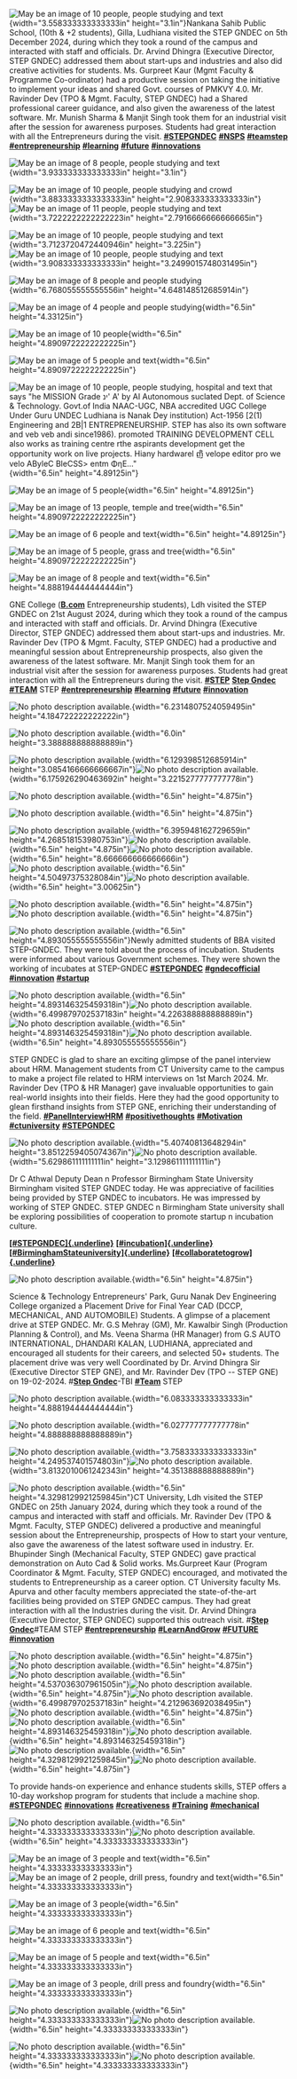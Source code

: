 ![May be an image of 10 people, people studying and
text](media/image1.jpeg){width="3.558333333333333in"
height="3.1in"}Nankana Sahib Public School, (10th & +2 students), Gilla,
Ludhiana visited the STEP GNDEC on 5th December 2024, during which they
took a round of the campus and interacted with staff and officials. Dr.
Arvind Dhingra (Executive Director, STEP GNDEC) addressed them about
start-ups and industries and also did creative activities for students.
Ms. Gurpreet Kaur (Mgmt Faculty & Programme Co-ordinator) had a
productive session on taking the initiative to implement your ideas and
shared Govt. courses of PMKVY 4.0. Mr. Ravinder Dev (TPO & Mgmt.
Faculty, STEP GNDEC) had a Shared professional career guidance, and also
given the awareness of the latest software. Mr. Munish Sharma & Manjit
Singh took them for an industrial visit after the session for awareness
purposes. Students had great interaction with all the Entrepreneurs
during the visit.
[**\#STEPGNDEC**](https://www.facebook.com/hashtag/stepgndec?__eep__=6&__cft__%5b0%5d=AZX6ygfHbtK3TuaEHV_wSP1dN7RdIVqklLrORf2qCVLogBKLT2-CQoACWjOtzY4UNS2hRhpxCZk1A6XG_rQmSGf9zP3-pCPMgU5DHZA0zqBZ4j-FqH4xQNPQji5WkFSMFg32xKHr3uQI7grLVpmmopAePszoXgFtaqEqtpQA_KiFoQ&__tn__=*NK-R)
[**\#NSPS**](https://www.facebook.com/hashtag/nsps?__eep__=6&__cft__%5b0%5d=AZX6ygfHbtK3TuaEHV_wSP1dN7RdIVqklLrORf2qCVLogBKLT2-CQoACWjOtzY4UNS2hRhpxCZk1A6XG_rQmSGf9zP3-pCPMgU5DHZA0zqBZ4j-FqH4xQNPQji5WkFSMFg32xKHr3uQI7grLVpmmopAePszoXgFtaqEqtpQA_KiFoQ&__tn__=*NK-R)
[**\#teamstep**](https://www.facebook.com/hashtag/teamstep?__eep__=6&__cft__%5b0%5d=AZX6ygfHbtK3TuaEHV_wSP1dN7RdIVqklLrORf2qCVLogBKLT2-CQoACWjOtzY4UNS2hRhpxCZk1A6XG_rQmSGf9zP3-pCPMgU5DHZA0zqBZ4j-FqH4xQNPQji5WkFSMFg32xKHr3uQI7grLVpmmopAePszoXgFtaqEqtpQA_KiFoQ&__tn__=*NK-R)
[**\#entrepreneurship**](https://www.facebook.com/hashtag/entrepreneurship?__eep__=6&__cft__%5b0%5d=AZX6ygfHbtK3TuaEHV_wSP1dN7RdIVqklLrORf2qCVLogBKLT2-CQoACWjOtzY4UNS2hRhpxCZk1A6XG_rQmSGf9zP3-pCPMgU5DHZA0zqBZ4j-FqH4xQNPQji5WkFSMFg32xKHr3uQI7grLVpmmopAePszoXgFtaqEqtpQA_KiFoQ&__tn__=*NK-R)
[**\#learning**](https://www.facebook.com/hashtag/learning?__eep__=6&__cft__%5b0%5d=AZX6ygfHbtK3TuaEHV_wSP1dN7RdIVqklLrORf2qCVLogBKLT2-CQoACWjOtzY4UNS2hRhpxCZk1A6XG_rQmSGf9zP3-pCPMgU5DHZA0zqBZ4j-FqH4xQNPQji5WkFSMFg32xKHr3uQI7grLVpmmopAePszoXgFtaqEqtpQA_KiFoQ&__tn__=*NK-R)
[**\#future**](https://www.facebook.com/hashtag/future?__eep__=6&__cft__%5b0%5d=AZX6ygfHbtK3TuaEHV_wSP1dN7RdIVqklLrORf2qCVLogBKLT2-CQoACWjOtzY4UNS2hRhpxCZk1A6XG_rQmSGf9zP3-pCPMgU5DHZA0zqBZ4j-FqH4xQNPQji5WkFSMFg32xKHr3uQI7grLVpmmopAePszoXgFtaqEqtpQA_KiFoQ&__tn__=*NK-R)
[**\#innovations**](https://www.facebook.com/hashtag/innovations?__eep__=6&__cft__%5b0%5d=AZX6ygfHbtK3TuaEHV_wSP1dN7RdIVqklLrORf2qCVLogBKLT2-CQoACWjOtzY4UNS2hRhpxCZk1A6XG_rQmSGf9zP3-pCPMgU5DHZA0zqBZ4j-FqH4xQNPQji5WkFSMFg32xKHr3uQI7grLVpmmopAePszoXgFtaqEqtpQA_KiFoQ&__tn__=*NK-R)

![May be an image of 8 people, people studying and
text](media/image2.jpeg){width="3.933333333333333in" height="3.1in"}

![May be an image of 10 people, people studying and
crowd](media/image3.jpeg){width="3.8833333333333333in"
height="2.908333333333333in"}![May be an image of 11 people, people
studying and text](media/image4.jpeg){width="3.7222222222222223in"
height="2.7916666666666665in"}

![May be an image of 10 people, people studying and
text](media/image5.jpeg){width="3.7123720472440946in"
height="3.225in"}![May be an image of 10 people, people studying and
text](media/image6.jpeg){width="3.908333333333333in"
height="3.2499015748031495in"}

![May be an image of 8 people and people
studying](media/image7.jpeg){width="6.768055555555556in"
height="4.648148512685914in"}

![May be an image of 4 people and people
studying](media/image8.jpeg){width="6.5in" height="4.33125in"}

![May be an image of 10 people](media/image9.jpeg){width="6.5in"
height="4.8909722222222225in"}

![May be an image of 5 people and
text](media/image10.jpeg){width="6.5in" height="4.8909722222222225in"}

![May be an image of ‎10 people, people studying, hospital and ‎text that
says \"‎he MISSION Grade ינ\' A\' by AI Autonomous suclated Dept. of
Science & Technology. Govt.of India NAAC-UGC, NBA accredited UGC College
Under Guru UNDEC Ludhiana is Nanak Dey institution) Act-1956 \[2(1)
Engineering and 2B\|1 ENTREPRENEURSHIP. STEP has also its own software
and veb veb andi since1986). promoted TRAINING DEVELOPMENT CELL also
works as training centre rthe aspirants development get the opportunity
work on live projects. Hiany hardwarel ញិ velope editor pro we velo
AByleC BleCSS\> entm ΦηE\...‎\"‎‎](media/image11.jpeg){width="6.5in"
height="4.89125in"}

![May be an image of 5 people](media/image12.jpeg){width="6.5in"
height="4.89125in"}

![May be an image of 13 people, temple and
tree](media/image13.jpeg){width="6.5in" height="4.8909722222222225in"}

![May be an image of 6 people and
text](media/image14.jpeg){width="6.5in" height="4.89125in"}

![May be an image of 5 people, grass and
tree](media/image15.jpeg){width="6.5in" height="4.8909722222222225in"}

![May be an image of 8 people and
text](media/image16.jpeg){width="6.5in" height="4.888194444444444in"}

GNE College
([**B.com**](http://b.com/?fbclid=IwZXh0bgNhZW0CMTAAAR0DucN-BEBwQe1vrQK_O9iaI_WUcbQsc6JQ4lyHftfAsorxAWtO_g6sROY_aem_URVcQaHX8sLKG0cyrxk_2w)
Entrepreneurship students), Ldh visited the STEP GNDEC on 21st August
2024, during which they took a round of the campus and interacted with
staff and officials. Dr. Arvind Dhingra (Executive Director, STEP GNDEC)
addressed them about start-ups and industries. Mr. Ravinder Dev (TPO &
Mgmt. Faculty, STEP GNDEC) had a productive and meaningful session about
Entrepreneurship prospects, also given the awareness of the latest
software. Mr. Manjit Singh took them for an industrial visit after the
session for awareness purposes. Students had great interaction with all
the Entrepreneurs during the visit.
[**\#STEP**](https://www.facebook.com/hashtag/step?__eep__=6&__cft__%5b0%5d=AZW2N1lTygfEt7L-yroA0GwB7L-C4ezQAa0fXMh5k9v586-OWRu33LbL_IBYAudeMCsEop-gPFZINlQxra9r2UiXCLzmiiBqU2e_6dzVL3jpaDWvScuolR8n7gB-GuiynajFxltUaFopJ1CWFGHqALp8TsGvTFzoKAJZT1PazK_LAA&__tn__=*NK-R)
[**Step
Gndec**](https://www.facebook.com/profile.php?id=100081516967348&__cft__%5b0%5d=AZW2N1lTygfEt7L-yroA0GwB7L-C4ezQAa0fXMh5k9v586-OWRu33LbL_IBYAudeMCsEop-gPFZINlQxra9r2UiXCLzmiiBqU2e_6dzVL3jpaDWvScuolR8n7gB-GuiynajFxltUaFopJ1CWFGHqALp8TsGvTFzoKAJZT1PazK_LAA&__tn__=-%5dK-R)
[**\#TEAM**](https://www.facebook.com/hashtag/team?__eep__=6&__cft__%5b0%5d=AZW2N1lTygfEt7L-yroA0GwB7L-C4ezQAa0fXMh5k9v586-OWRu33LbL_IBYAudeMCsEop-gPFZINlQxra9r2UiXCLzmiiBqU2e_6dzVL3jpaDWvScuolR8n7gB-GuiynajFxltUaFopJ1CWFGHqALp8TsGvTFzoKAJZT1PazK_LAA&__tn__=*NK-R)
STEP
[**\#entrepreneurship**](https://www.facebook.com/hashtag/entrepreneurship?__eep__=6&__cft__%5b0%5d=AZW2N1lTygfEt7L-yroA0GwB7L-C4ezQAa0fXMh5k9v586-OWRu33LbL_IBYAudeMCsEop-gPFZINlQxra9r2UiXCLzmiiBqU2e_6dzVL3jpaDWvScuolR8n7gB-GuiynajFxltUaFopJ1CWFGHqALp8TsGvTFzoKAJZT1PazK_LAA&__tn__=*NK-R)
[**\#learning**](https://www.facebook.com/hashtag/learning?__eep__=6&__cft__%5b0%5d=AZW2N1lTygfEt7L-yroA0GwB7L-C4ezQAa0fXMh5k9v586-OWRu33LbL_IBYAudeMCsEop-gPFZINlQxra9r2UiXCLzmiiBqU2e_6dzVL3jpaDWvScuolR8n7gB-GuiynajFxltUaFopJ1CWFGHqALp8TsGvTFzoKAJZT1PazK_LAA&__tn__=*NK-R)
[**\#future**](https://www.facebook.com/hashtag/future?__eep__=6&__cft__%5b0%5d=AZW2N1lTygfEt7L-yroA0GwB7L-C4ezQAa0fXMh5k9v586-OWRu33LbL_IBYAudeMCsEop-gPFZINlQxra9r2UiXCLzmiiBqU2e_6dzVL3jpaDWvScuolR8n7gB-GuiynajFxltUaFopJ1CWFGHqALp8TsGvTFzoKAJZT1PazK_LAA&__tn__=*NK-R)
[**\#innovation**](https://www.facebook.com/hashtag/innovation?__eep__=6&__cft__%5b0%5d=AZW2N1lTygfEt7L-yroA0GwB7L-C4ezQAa0fXMh5k9v586-OWRu33LbL_IBYAudeMCsEop-gPFZINlQxra9r2UiXCLzmiiBqU2e_6dzVL3jpaDWvScuolR8n7gB-GuiynajFxltUaFopJ1CWFGHqALp8TsGvTFzoKAJZT1PazK_LAA&__tn__=*NK-R)

![No photo description
available.](media/image17.jpeg){width="6.2314807524059495in"
height="4.184722222222222in"}

![No photo description available.](media/image18.jpeg){width="6.0in"
height="3.388888888888889in"}

![No photo description
available.](media/image19.jpeg){width="6.129398512685914in"
height="3.0854166666666667in"}![No photo description
available.](media/image20.jpeg){width="6.175926290463692in"
height="3.2215277777777778in"}

![No photo description available.](media/image21.jpeg){width="6.5in"
height="4.875in"}

![No photo description available.](media/image22.jpeg){width="6.5in"
height="4.875in"}

![No photo description
available.](media/image23.jpeg){width="6.395948162729659in"
height="4.268518153980753in"}![No photo description
available.](media/image24.jpeg){width="6.5in" height="4.875in"}![No
photo description available.](media/image25.jpeg){width="6.5in"
height="8.666666666666666in"}![No photo description
available.](media/image26.jpeg){width="6.5in"
height="4.50497375328084in"}![No photo description
available.](media/image27.jpeg){width="6.5in" height="3.00625in"}

![No photo description available.](media/image28.jpeg){width="6.5in"
height="4.875in"}![No photo description
available.](media/image28.jpeg){width="6.5in" height="4.875in"}

![No photo description available.](media/image29.jpeg){width="6.5in"
height="4.893055555555556in"}Newly admitted students of BBA visited
STEP-GNDEC. They were told about the process of incubation. Students
were informed about various Government schemes. They were shown the
working of incubates at STEP-GNDEC
[**\#STEPGNDEC**](https://www.facebook.com/hashtag/stepgndec?__eep__=6&__cft__%5b0%5d=AZXEv-_nzHNPg15kGZ1OGYTbjCSOxYQgRAgjP0tHAG5B-0h-bDjM-4G85GqPZWHoA5yWRGokBppCtye-lndDF3Tz7AcQtzICSs1LxCQLrfL6jc_ZlS-EPBXqX-zqavMM6Yk7-cQI9tG7t4DjFLBeIBGekfJA48zw5dElIaHNT4jjyg&__tn__=*NK-R)
[**\#gndecofficial**](https://www.facebook.com/hashtag/gndecofficial?__eep__=6&__cft__%5b0%5d=AZXEv-_nzHNPg15kGZ1OGYTbjCSOxYQgRAgjP0tHAG5B-0h-bDjM-4G85GqPZWHoA5yWRGokBppCtye-lndDF3Tz7AcQtzICSs1LxCQLrfL6jc_ZlS-EPBXqX-zqavMM6Yk7-cQI9tG7t4DjFLBeIBGekfJA48zw5dElIaHNT4jjyg&__tn__=*NK-R)
[**\#innovation**](https://www.facebook.com/hashtag/innovation?__eep__=6&__cft__%5b0%5d=AZXEv-_nzHNPg15kGZ1OGYTbjCSOxYQgRAgjP0tHAG5B-0h-bDjM-4G85GqPZWHoA5yWRGokBppCtye-lndDF3Tz7AcQtzICSs1LxCQLrfL6jc_ZlS-EPBXqX-zqavMM6Yk7-cQI9tG7t4DjFLBeIBGekfJA48zw5dElIaHNT4jjyg&__tn__=*NK-R)
[**\#startup**](https://www.facebook.com/hashtag/startup?__eep__=6&__cft__%5b0%5d=AZXEv-_nzHNPg15kGZ1OGYTbjCSOxYQgRAgjP0tHAG5B-0h-bDjM-4G85GqPZWHoA5yWRGokBppCtye-lndDF3Tz7AcQtzICSs1LxCQLrfL6jc_ZlS-EPBXqX-zqavMM6Yk7-cQI9tG7t4DjFLBeIBGekfJA48zw5dElIaHNT4jjyg&__tn__=*NK-R)

![No photo description available.](media/image30.jpeg){width="6.5in"
height="4.893146325459318in"}![No photo description
available.](media/image31.jpeg){width="6.499879702537183in"
height="4.226388888888889in"}![No photo description
available.](media/image32.jpeg){width="6.5in"
height="4.893146325459318in"}![No photo description
available.](media/image33.jpeg){width="6.5in"
height="4.893055555555556in"}

STEP GNDEC is glad to share an exciting glimpse of the panel interview
about HRM. Management students from CT University came to the campus to
make a project file related to HRM interviews on 1st March 2024. Mr.
Ravinder Dev (TPO & HR Manager) gave invaluable opportunities to gain
real-world insights into their fields. Here they had the good
opportunity to glean firsthand insights from STEP GNE, enriching their
understanding of the field.
[**\#PanelInterviewHRM**](https://www.facebook.com/hashtag/panelinterviewhrm?__eep__=6&__cft__%5b0%5d=AZVAK3VMJDKuptWObCUHtdtNCp_1n9ezb1yyXzaTfBe2iLVKOc8qZecy-avTNombtpRDpX8e58dC-zrUyhbepXWhVW83ZezRmQz3A3_Fhg-N50i9wKYA1cprok_PXM0e2-bE3WywJUox91jmnzfY-xx2gLfvL4LGrjL_LP6HjhNaZg&__tn__=*NK-R)
[**\#positivethoughts**](https://www.facebook.com/hashtag/positivethoughts?__eep__=6&__cft__%5b0%5d=AZVAK3VMJDKuptWObCUHtdtNCp_1n9ezb1yyXzaTfBe2iLVKOc8qZecy-avTNombtpRDpX8e58dC-zrUyhbepXWhVW83ZezRmQz3A3_Fhg-N50i9wKYA1cprok_PXM0e2-bE3WywJUox91jmnzfY-xx2gLfvL4LGrjL_LP6HjhNaZg&__tn__=*NK-R)
[**\#Motivation**](https://www.facebook.com/hashtag/motivation?__eep__=6&__cft__%5b0%5d=AZVAK3VMJDKuptWObCUHtdtNCp_1n9ezb1yyXzaTfBe2iLVKOc8qZecy-avTNombtpRDpX8e58dC-zrUyhbepXWhVW83ZezRmQz3A3_Fhg-N50i9wKYA1cprok_PXM0e2-bE3WywJUox91jmnzfY-xx2gLfvL4LGrjL_LP6HjhNaZg&__tn__=*NK-R)
[**\#ctuniversity**](https://www.facebook.com/hashtag/ctuniversity?__eep__=6&__cft__%5b0%5d=AZVAK3VMJDKuptWObCUHtdtNCp_1n9ezb1yyXzaTfBe2iLVKOc8qZecy-avTNombtpRDpX8e58dC-zrUyhbepXWhVW83ZezRmQz3A3_Fhg-N50i9wKYA1cprok_PXM0e2-bE3WywJUox91jmnzfY-xx2gLfvL4LGrjL_LP6HjhNaZg&__tn__=*NK-R)
[**\#STEPGNDEC**](https://www.facebook.com/hashtag/stepgndec?__eep__=6&__cft__%5b0%5d=AZVAK3VMJDKuptWObCUHtdtNCp_1n9ezb1yyXzaTfBe2iLVKOc8qZecy-avTNombtpRDpX8e58dC-zrUyhbepXWhVW83ZezRmQz3A3_Fhg-N50i9wKYA1cprok_PXM0e2-bE3WywJUox91jmnzfY-xx2gLfvL4LGrjL_LP6HjhNaZg&__tn__=*NK-R)

![No photo description
available.](media/image34.jpeg){width="5.40740813648294in"
height="3.8512259405074367in"}![No photo description
available.](media/image35.jpeg){width="5.629861111111111in"
height="3.129861111111111in"}

Dr C Athwal Deputy Dean n Professor Birmingham State University
Birmingham visited STEP GNDEC today. He was appreciative of facilities
being provided by STEP GNDEC to incubators. He was impressed by working
of STEP GNDEC. STEP GNDEC n Birmingham State university shall be
exploring possibilities of cooperation to promote startup n incubation
culture.

[**[\#STEPGNDEC]{.underline}**](https://www.facebook.com/hashtag/stepgndec?__eep__=6&__cft__%5b0%5d=AZVF6qXJvxRjJKGEjp_KmenYGKFAguHnEWmjIDmptQorutgLh09DrnsqBlSfWAtt_nzziQ6OJFW05Kcwt2wgl1d2Q3unyNxY1MbL7fcRUjo2tI_0V2Hqtg_LxOLvF0HVP61XyyW2_oeXTHLW0ESChirzd6_L5DrNjfVa8yX9MtESDw&__tn__=*NK-R)
[**[\#incubation]{.underline}**](https://www.facebook.com/hashtag/incubation?__eep__=6&__cft__%5b0%5d=AZVF6qXJvxRjJKGEjp_KmenYGKFAguHnEWmjIDmptQorutgLh09DrnsqBlSfWAtt_nzziQ6OJFW05Kcwt2wgl1d2Q3unyNxY1MbL7fcRUjo2tI_0V2Hqtg_LxOLvF0HVP61XyyW2_oeXTHLW0ESChirzd6_L5DrNjfVa8yX9MtESDw&__tn__=*NK-R)
[**[\#BirminghamStateuniversity]{.underline}**](https://www.facebook.com/hashtag/birminghamstateuniversity?__eep__=6&__cft__%5b0%5d=AZVF6qXJvxRjJKGEjp_KmenYGKFAguHnEWmjIDmptQorutgLh09DrnsqBlSfWAtt_nzziQ6OJFW05Kcwt2wgl1d2Q3unyNxY1MbL7fcRUjo2tI_0V2Hqtg_LxOLvF0HVP61XyyW2_oeXTHLW0ESChirzd6_L5DrNjfVa8yX9MtESDw&__tn__=*NK-R)
[**[\#collaboratetogrow]{.underline}**](https://www.facebook.com/hashtag/collaboratetogrow?__eep__=6&__cft__%5b0%5d=AZVF6qXJvxRjJKGEjp_KmenYGKFAguHnEWmjIDmptQorutgLh09DrnsqBlSfWAtt_nzziQ6OJFW05Kcwt2wgl1d2Q3unyNxY1MbL7fcRUjo2tI_0V2Hqtg_LxOLvF0HVP61XyyW2_oeXTHLW0ESChirzd6_L5DrNjfVa8yX9MtESDw&__tn__=*NK-R)

![No photo description available.](media/image36.jpeg){width="6.5in"
height="4.875in"}

Science & Technology Entrepreneurs' Park, Guru Nanak Dev Engineering
College organized a Placement Drive for Final Year CAD (DCCP,
MECHANICAL, AND AUTOMOBILE) Students. A glimpse of a placement drive at
STEP GNDEC. Mr. G.S Mehray (GM), Mr. Kawalbir Singh (Production Planning
& Control), and Ms. Veena Sharma (HR Manager) from G.S AUTO
INTERNATIONAL, DHANDARI KALAN, LUDHIANA, appreciated and encouraged all
students for their careers, and selected 50+ students. The placement
drive was very well Coordinated by Dr. Arvind Dhingra Sir (Executive
Director STEP GNE), and Mr. Ravinder Dev (TPO -- STEP GNE) on
19-02-2024. \#[**Step
Gndec**](https://www.facebook.com/profile.php?id=100081516967348&__cft__%5b0%5d=AZVMY--_WD-O5fyUsEkmxfFTNCcN7L0e9fQIoJJPlrxhbMb3XDiC97YA9YrFRIJZTx3IM3wgqriOE8nP0sabsW0ORLhSt1UFc6yOqGisn56qWS3-PYQh-WFrw7qWtJfzsXHBdz2_YcspnDYdRleIrKAhhSmsKtmOXmVGyo-PiQaH9Q&__tn__=-%5dK-R)-TBI
[**\#Team**](https://www.facebook.com/hashtag/team?__eep__=6&__cft__%5b0%5d=AZVMY--_WD-O5fyUsEkmxfFTNCcN7L0e9fQIoJJPlrxhbMb3XDiC97YA9YrFRIJZTx3IM3wgqriOE8nP0sabsW0ORLhSt1UFc6yOqGisn56qWS3-PYQh-WFrw7qWtJfzsXHBdz2_YcspnDYdRleIrKAhhSmsKtmOXmVGyo-PiQaH9Q&__tn__=*NK-R)
STEP

![No photo description
available.](media/image37.jpeg){width="6.083333333333333in"
height="4.888194444444444in"}

![No photo description
available.](media/image38.jpeg){width="6.027777777777778in"
height="4.888888888888889in"}

![No photo description
available.](media/image39.jpeg){width="3.7583333333333333in"
height="4.249537401574803in"}![No photo description
available.](media/image40.jpeg){width="3.8132010061242343in"
height="4.351388888888889in"}

![No photo description available.](media/image41.jpeg){width="6.5in"
height="4.3298129921259845in"}CT University, Ldh visited the STEP GNDEC
on 25th January 2024, during which they took a round of the campus and
interacted with staff and officials. Mr. Ravinder Dev (TPO & Mgmt.
Faculty, STEP GNDEC) delivered a productive and meaningful session about
the Entrepreneurship, prospects of How to start your venture, also gave
the awareness of the latest software used in industry. Er. Bhupinder
Singh (Mechanical Faculty, STEP GNDEC) gave practical demonstration on
Auto Cad & Solid works. Ms.Gurpreet Kaur (Program Coordinator & Mgmt.
Faculty, STEP GNDEC) encouraged, and motivated the students to
Entrepreneurship as a career option. CT University faculty Ms. Apurva
and other faculty members appreciated the state-of-the-art facilities
being provided on STEP GNDEC campus. They had great interaction with all
the Industries during the visit. Dr. Arvind Dhingra (Executive Director,
STEP GNDEC) supported this outreach visit. \#[**Step
Gndec**](https://www.facebook.com/profile.php?id=100081516967348&__cft__%5b0%5d=AZXeEiTPONmaWzdn7BAT1VoxNHxFX04LaF4VfM_q9376H68k3dAuDdJSe3M7VxwitZGi181Pb09NK4Po0GQjbb17ihmwv1CCrl8jyu6stR_CnEwsvP2JmlQ2zCZDVw16S-bKOUZn38cTBo44OUUSWse40p2m1fveVvN8CeXNi_6V1g&__tn__=-%5dK-R)\#TEAM
STEP
[**\#entrepreneurship**](https://www.facebook.com/hashtag/entrepreneurship?__eep__=6&__cft__%5b0%5d=AZXeEiTPONmaWzdn7BAT1VoxNHxFX04LaF4VfM_q9376H68k3dAuDdJSe3M7VxwitZGi181Pb09NK4Po0GQjbb17ihmwv1CCrl8jyu6stR_CnEwsvP2JmlQ2zCZDVw16S-bKOUZn38cTBo44OUUSWse40p2m1fveVvN8CeXNi_6V1g&__tn__=*NK-R)
[**\#LearnAndGrow**](https://www.facebook.com/hashtag/learnandgrow?__eep__=6&__cft__%5b0%5d=AZXeEiTPONmaWzdn7BAT1VoxNHxFX04LaF4VfM_q9376H68k3dAuDdJSe3M7VxwitZGi181Pb09NK4Po0GQjbb17ihmwv1CCrl8jyu6stR_CnEwsvP2JmlQ2zCZDVw16S-bKOUZn38cTBo44OUUSWse40p2m1fveVvN8CeXNi_6V1g&__tn__=*NK-R)
[**\#FUTURE**](https://www.facebook.com/hashtag/future?__eep__=6&__cft__%5b0%5d=AZXeEiTPONmaWzdn7BAT1VoxNHxFX04LaF4VfM_q9376H68k3dAuDdJSe3M7VxwitZGi181Pb09NK4Po0GQjbb17ihmwv1CCrl8jyu6stR_CnEwsvP2JmlQ2zCZDVw16S-bKOUZn38cTBo44OUUSWse40p2m1fveVvN8CeXNi_6V1g&__tn__=*NK-R)
[**\#innovation**](https://www.facebook.com/hashtag/innovation?__eep__=6&__cft__%5b0%5d=AZXeEiTPONmaWzdn7BAT1VoxNHxFX04LaF4VfM_q9376H68k3dAuDdJSe3M7VxwitZGi181Pb09NK4Po0GQjbb17ihmwv1CCrl8jyu6stR_CnEwsvP2JmlQ2zCZDVw16S-bKOUZn38cTBo44OUUSWse40p2m1fveVvN8CeXNi_6V1g&__tn__=*NK-R)

![No photo description available.](media/image42.jpeg){width="6.5in"
height="4.875in"}![No photo description
available.](media/image43.jpeg){width="6.5in" height="4.875in"}![No
photo description available.](media/image44.jpeg){width="6.5in"
height="4.537036307961505in"}![No photo description
available.](media/image45.jpeg){width="6.5in" height="4.875in"}![No
photo description
available.](media/image46.jpeg){width="6.499879702537183in"
height="4.212963692038495in"}![No photo description
available.](media/image47.jpeg){width="6.5in" height="4.875in"}![No
photo description available.](media/image48.jpeg){width="6.5in"
height="4.893146325459318in"}![No photo description
available.](media/image49.jpeg){width="6.5in"
height="4.893146325459318in"}![No photo description
available.](media/image50.jpeg){width="6.5in"
height="4.3298129921259845in"}![No photo description
available.](media/image51.jpeg){width="6.5in" height="4.875in"}

To provide hands-on experience and enhance students skills, STEP offers
a 10-day workshop program for students that include a machine shop.
[**\#STEPGNDEC**](https://www.facebook.com/hashtag/stepgndec?__eep__=6&__cft__%5b0%5d=AZXU3rGUojYTynVfT4sRS6HW1PQ5tm3IszGYJ9dLMlKfqZf-drFBJHH5TmFVLcaGoAg1pD5FLwwNRWRbi74l5m5RBBP2UCKdjhWfqDAKrBq2Rwlq3WQHSG22g_rs6INt_oL3Q8PZyu2kaQfszKH6XD21gH2iwComJPb_1Rowc5hsSg&__tn__=*NK-R)
[**\#innovations**](https://www.facebook.com/hashtag/innovations?__eep__=6&__cft__%5b0%5d=AZXU3rGUojYTynVfT4sRS6HW1PQ5tm3IszGYJ9dLMlKfqZf-drFBJHH5TmFVLcaGoAg1pD5FLwwNRWRbi74l5m5RBBP2UCKdjhWfqDAKrBq2Rwlq3WQHSG22g_rs6INt_oL3Q8PZyu2kaQfszKH6XD21gH2iwComJPb_1Rowc5hsSg&__tn__=*NK-R)
[**\#creativeness**](https://www.facebook.com/hashtag/creativeness?__eep__=6&__cft__%5b0%5d=AZXU3rGUojYTynVfT4sRS6HW1PQ5tm3IszGYJ9dLMlKfqZf-drFBJHH5TmFVLcaGoAg1pD5FLwwNRWRbi74l5m5RBBP2UCKdjhWfqDAKrBq2Rwlq3WQHSG22g_rs6INt_oL3Q8PZyu2kaQfszKH6XD21gH2iwComJPb_1Rowc5hsSg&__tn__=*NK-R)
[**\#Training**](https://www.facebook.com/hashtag/training?__eep__=6&__cft__%5b0%5d=AZXU3rGUojYTynVfT4sRS6HW1PQ5tm3IszGYJ9dLMlKfqZf-drFBJHH5TmFVLcaGoAg1pD5FLwwNRWRbi74l5m5RBBP2UCKdjhWfqDAKrBq2Rwlq3WQHSG22g_rs6INt_oL3Q8PZyu2kaQfszKH6XD21gH2iwComJPb_1Rowc5hsSg&__tn__=*NK-R)
[**\#mechanical**](https://www.facebook.com/hashtag/mechanical?__eep__=6&__cft__%5b0%5d=AZXU3rGUojYTynVfT4sRS6HW1PQ5tm3IszGYJ9dLMlKfqZf-drFBJHH5TmFVLcaGoAg1pD5FLwwNRWRbi74l5m5RBBP2UCKdjhWfqDAKrBq2Rwlq3WQHSG22g_rs6INt_oL3Q8PZyu2kaQfszKH6XD21gH2iwComJPb_1Rowc5hsSg&__tn__=*NK-R)

![No photo description available.](media/image52.jpeg){width="6.5in"
height="4.333333333333333in"}![No photo description
available.](media/image53.jpeg){width="6.5in"
height="4.333333333333333in"}

![May be an image of 3 people and
text](media/image54.jpeg){width="6.5in"
height="4.333333333333333in"}![May be an image of 2 people, drill press,
foundry and text](media/image55.jpeg){width="6.5in"
height="4.333333333333333in"}

![May be an image of 3 people](media/image56.jpeg){width="6.5in"
height="4.333333333333333in"}

![May be an image of 6 people and
text](media/image57.jpeg){width="6.5in" height="4.333333333333333in"}

![May be an image of 5 people and
text](media/image58.jpeg){width="6.5in" height="4.333333333333333in"}

![May be an image of 3 people, drill press and
foundry](media/image59.jpeg){width="6.5in" height="4.333333333333333in"}

![No photo description available.](media/image60.jpeg){width="6.5in"
height="4.333333333333333in"}![No photo description
available.](media/image61.jpeg){width="6.5in"
height="4.333333333333333in"}

![No photo description available.](media/image62.jpeg){width="6.5in"
height="4.333333333333333in"}![No photo description
available.](media/image63.jpeg){width="6.5in"
height="4.333333333333333in"}
